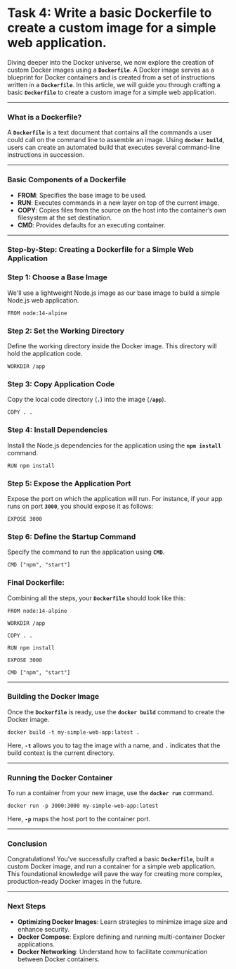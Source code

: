# Task 4: Write a basic Dockerfile to create a custom image for a simple web application.

Diving deeper into the Docker universe, we now explore the creation of custom Docker images using a **`Dockerfile`**. A Docker image serves as a blueprint for Docker containers and is created from a set of instructions written in a **`Dockerfile`**. In this article, we will guide you through crafting a basic **`Dockerfile`** to create a custom image for a simple web application.

---

### What is a Dockerfile?

A **`Dockerfile`** is a text document that contains all the commands a user could call on the command line to assemble an image. Using **`docker build`**, users can create an automated build that executes several command-line instructions in succession.

---

### Basic Components of a Dockerfile

- **FROM**: Specifies the base image to be used.
- **RUN**: Executes commands in a new layer on top of the current image.
- **COPY**: Copies files from the source on the host into the container’s own filesystem at the set destination.
- **CMD**: Provides defaults for an executing container.

---

### Step-by-Step: Creating a Dockerfile for a Simple Web Application

### **Step 1: Choose a Base Image**

We'll use a lightweight Node.js image as our base image to build a simple Node.js web application.

```
FROM node:14-alpine
```

### **Step 2: Set the Working Directory**

Define the working directory inside the Docker image. This directory will hold the application code.

```
WORKDIR /app
```

### **Step 3: Copy Application Code**

Copy the local code directory (**`.`**) into the image (**`/app`**).

```
COPY . .
```

### **Step 4: Install Dependencies**

Install the Node.js dependencies for the application using the **`npm install`** command.

```
RUN npm install
```

### **Step 5: Expose the Application Port**

Expose the port on which the application will run. For instance, if your app runs on port **`3000`**, you should expose it as follows:

```
EXPOSE 3000
```

### **Step 6: Define the Startup Command**

Specify the command to run the application using **`CMD`**.

```
CMD ["npm", "start"]
```

### **Final Dockerfile:**

Combining all the steps, your **`Dockerfile`** should look like this:

```
FROM node:14-alpine

WORKDIR /app

COPY . .

RUN npm install

EXPOSE 3000

CMD ["npm", "start"]
```

---

### Building the Docker Image

Once the **`Dockerfile`** is ready, use the **`docker build`** command to create the Docker image.

```
docker build -t my-simple-web-app:latest .
```

Here, **`-t`** allows you to tag the image with a name, and **`.`** indicates that the build context is the current directory.

---

### Running the Docker Container

To run a container from your new image, use the **`docker run`** command.

```
docker run -p 3000:3000 my-simple-web-app:latest
```

Here, **`-p`** maps the host port to the container port.

---

### Conclusion

Congratulations! You've successfully crafted a basic **`Dockerfile`**, built a custom Docker image, and run a container for a simple web application. This foundational knowledge will pave the way for creating more complex, production-ready Docker images in the future.

---

### Next Steps

- **Optimizing Docker Images**: Learn strategies to minimize image size and enhance security.
- **Docker Compose**: Explore defining and running multi-container Docker applications.
- **Docker Networking**: Understand how to facilitate communication between Docker containers.